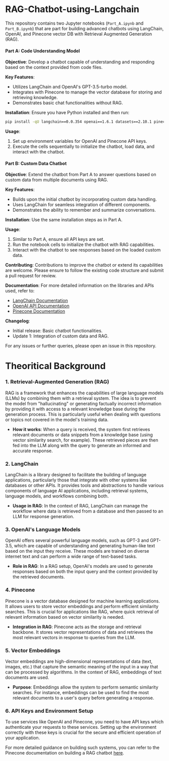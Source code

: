 # RAG-Chatbot-using-Langchain

This repository contains two Jupyter notebooks (`Part_A.ipynb` and `Part_B.ipynb`) that are part for building advanced chatbots using LangChain, OpenAI, and Pinecone vector DB with Retrieval Augmented Generation (RAG).

#### Part A: Code Understanding Model

**Objective**: Develop a chatbot capable of understanding and responding based on the context provided from code files.

**Key Features**:
- Utilizes LangChain and OpenAI's GPT-3.5-turbo model.
- Integrates with Pinecone to manage the vector database for storing and retrieving knowledge.
- Demonstrates basic chat functionalities without RAG.

**Installation**:
Ensure you have Python installed and then run:
```bash
pip install -qU langchain==0.0.354 openai==1.6.1 datasets==2.10.1 pinecone-client==3.1.0 tiktoken==0.5.2
```

**Usage**:
1. Set up environment variables for OpenAI and Pinecone API keys.
2. Execute the cells sequentially to initialize the chatbot, load data, and interact with the chatbot.

#### Part B: Custom Data Chatbot

**Objective**: Extend the chatbot from Part A to answer questions based on custom data from multiple documents using RAG.

**Key Features**:
- Builds upon the initial chatbot by incorporating custom data handling.
- Uses LangChain for seamless integration of different components.
- Demonstrates the ability to remember and summarize conversations.

**Installation**:
Use the same installation steps as in Part A.

**Usage**:
1. Similar to Part A, ensure all API keys are set.
2. Run the notebook cells to initialize the chatbot with RAG capabilities.
3. Interact with the chatbot to see responses based on the loaded custom data.

**Contributing**:
Contributions to improve the chatbot or extend its capabilities are welcome. Please ensure to follow the existing code structure and submit a pull request for review.

**Documentation**:
For more detailed information on the libraries and APIs used, refer to:
- [LangChain Documentation](https://langchain.com)
- [OpenAI API Documentation](https://platform.openai.com/docs/)
- [Pinecone Documentation](https://www.pinecone.io/docs/)

**Changelog**:
- Initial release: Basic chatbot functionalities.
- Update 1: Integration of custom data and RAG.

For any issues or further queries, please open an issue in this repository.

# Theoritical Background

### 1. Retrieval-Augmented Generation (RAG)
RAG is a framework that enhances the capabilities of large language models (LLMs) by combining them with a retrieval system. The idea is to prevent the model from "hallucinating" or generating factually incorrect information by providing it with access to a relevant knowledge base during the generation process. This is particularly useful when dealing with questions or topics not covered in the model's training data.

- **How it works**: When a query is received, the system first retrieves relevant documents or data snippets from a knowledge base (using vector similarity search, for example). These retrieved pieces are then fed into the LLM along with the query to generate an informed and accurate response.

### 2. LangChain
LangChain is a library designed to facilitate the building of language applications, particularly those that integrate with other systems like databases or other APIs. It provides tools and abstractions to handle various components of language AI applications, including retrieval systems, language models, and workflows combining both.

- **Usage in RAG**: In the context of RAG, LangChain can manage the workflow where data is retrieved from a database and then passed to an LLM for response generation.

### 3. OpenAI's Language Models
OpenAI offers several powerful language models, such as GPT-3 and GPT-3.5, which are capable of understanding and generating human-like text based on the input they receive. These models are trained on diverse internet text and can perform a wide range of text-based tasks.

- **Role in RAG**: In a RAG setup, OpenAI's models are used to generate responses based on both the input query and the context provided by the retrieved documents.

### 4. Pinecone
Pinecone is a vector database designed for machine learning applications. It allows users to store vector embeddings and perform efficient similarity searches. This is crucial for applications like RAG, where quick retrieval of relevant information based on vector similarity is needed.

- **Integration in RAG**: Pinecone acts as the storage and retrieval backbone. It stores vector representations of data and retrieves the most relevant vectors in response to queries from the LLM.

### 5. Vector Embeddings
Vector embeddings are high-dimensional representations of data (text, images, etc.) that capture the semantic meaning of the input in a way that can be processed by algorithms. In the context of RAG, embeddings of text documents are used.

- **Purpose**: Embeddings allow the system to perform semantic similarity searches. For instance, embeddings can be used to find the most relevant documents to a user's query before generating a response.

### 6. API Keys and Environment Setup
To use services like OpenAI and Pinecone, you need to have API keys which authenticate your requests to these services. Setting up the environment correctly with these keys is crucial for the secure and efficient operation of your application.

For more detailed guidance on building such systems, you can refer to the Pinecone documentation on building a RAG chatbot [here](https://docs.pinecone.io/guides/get-started/build-a-rag-chatbot).
